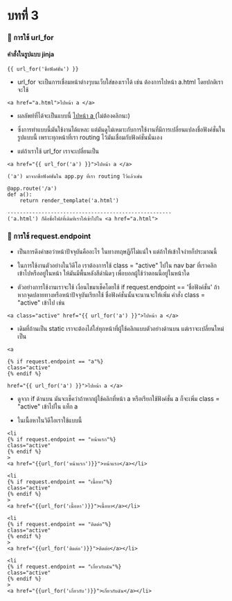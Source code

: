 # บทที่ 3

### 🛑 การใช้ url_for

#### คำสั่งในรูปแบบ jinja
```
{{ url_for('ชื่อฟังค์ชั่น') }}
```
- url_for จะเป็นการเชื่อมหน้าต่างๆบนเว็บใส่ของเราได้ เช่น ต้องการไปหน้า a.html โดยปกติเราจะใช้
```
<a href="a.html">ไปหน้า a </a>
```
- ผลลัพท์ที่ได้จะเป็นแบบนี้ <a href="a.html">ไปหน้า a </a> (ไม่ต้องคลิกนะ)
- ซึ่งการทำแบบนี้มันใช้งานได้แหละ แต่มันดูไม่เหมาะกับการใช้งานที่มีการเปลี่ยนแปลงชื่อฟังค์ชั่นในรูปแบบนี้ เพราะทุกหน้าที่เรา routing ไว้มันเชื่อมกับฟังค์ชั่นนั่นเอง

- แต่ถ้าเราใช้ url_for เราจะเปลี่ยนเป็น
```
<a href="{{ url_for('a') }}">ไปหน้า a </a>
```

```
('a') มาจากชื่อฟังค์ชั่นใน app.py ที่เรา routing ไว้แล้วเช่น

@app.route('/a')
def a():
    return render_template('a.html')

-----------------------------------------------------
('a.html') ก็คือชื่อไฟล์ที่เดิมทีเราใส่เข้าไปใน <a href="a.html">
```

### 🛑 การใช้ request.endpoint
- เป็นการดึงคำขอว่าหน้าปัจจุบันคืออะไร ในทางทฤษฎีก็ไม่แน่ใจ แต่ถ้าให้เข้าใจง่ายก็ประมาณนี้

- ในการใช้งานตัวอย่างในวิดีโอ เราต้องการใช้ class = "active" ไปใน nav bar ที่เราคลิกเข้าไปหรืออยู่ในหน้า ให้มันมีพื้นหลังสีดำนิดๆ เพื่อบอกผู้ใช้ว่าตอนนี้อยู่ในหน้าใด

- ตัวอย่างการใช้งานเราจะใช้ เงื่อนไขมาเช็คโดยใช้ if request.endpoint == 'ชื่อฟังค์ชั่น' ถ้าหากจุดปลายทางหรือหน้าปัจจุบันเรียกใช้ ชื่อฟังค์ชั่นนั้นจะนานจะให้เพิ่ม คำสั่ง class = "active" เข้าไป
เช่น

```
<a class="active" href="{{ url_for('a') }}">ไปหน้า a </a>
```
- เดิมที่ถ้านเป็น static เราจะต้องไล่ใส่ทุกหน้าที่ผู้ใช้คลิกแบบตัวอย่างด้านบน แต่เราจะเปลี่ยนใหม่เป็น

```
<a 

{% if request.endpoint == "a"%} 
class="active" 
{% endif %}

href="{{ url_for('a') }}">ไปหน้า a </a>
```
- ดูจาก if ด้านบน มันจะเช็คว่าถ้าหากผู้ใช้คลิกที่หน้า a หรือเรียกใช้ฟังค์ชั่น a ก็จะเพิ่ม class = "active" เข้าไปใน แท็ก a

- ในเนื้อหาในวิดีโอเราใช้แบบนี้
```
<li 
{% if request.endpoint == "หน้าแรก"%} 
class="active" 
{% endif %}
>
<a href="{{url_for('หน้าแรก')}}">หน้าแรก</a></li>

<li 
{% if request.endpoint == "เนื้อหา"%} 
class="active" 
{% endif %}
>
<a href="{{url_for('เนื้อหา')}}">เนื้อหา</a></li>

<li 
{% if request.endpoint == "ติดต่อ"%} 
class="active" 
{% endif %}
>
<a href="{{url_for('ติดต่อ')}}">ติดต่อ</a></li>

<li 
{% if request.endpoint == "เกี่ยวกับฉัน"%} 
class="active" 
{% endif %}
>
<a href="{{url_for('เกี่ยวกับ')}}">เกี่ยวกับฉัน</a></li>
```



